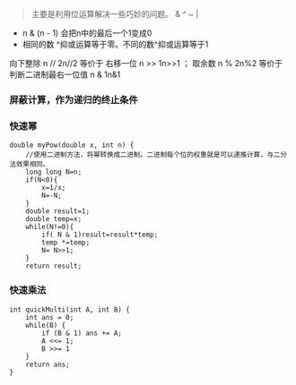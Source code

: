 > 主要是利用位运算解决一些巧妙的问题。
& ^ ~ |

* n & (n - 1) 会把n中的最后一个1变成0
* 相同的数 ^抑或运算等于零。不同的数^抑或运算等于1

向下整除 n // 2n//2 等价于 右移一位 n >> 1n>>1 ；
取余数 n \% 2n%2 等价于 判断二进制最右一位值 n \& 1n&1 


### 屏蔽计算，作为递归的终止条件

### 快速幂

```
double myPow(double x, int n) {
    //使用二进制方法，将幂转换成二进制。二进制每个位的权重就是可以递推计算，与二分法效果相同。
    long long N=n;
    if(N<0){
        x=1/x;
        N=-N;
    }
    double result=1;
    double temp=x;
    while(N!=0){
        if( N & 1)result=result*temp;
        temp *=temp;
        N= N>>1;
    }
    return result;
```

### 快速乘法

```
int quickMulti(int A, int B) {
    int ans = 0;
    while(B) {
        if (B & 1) ans += A;
        A <<= 1;
        B >>= 1
    }
    return ans;
}
```